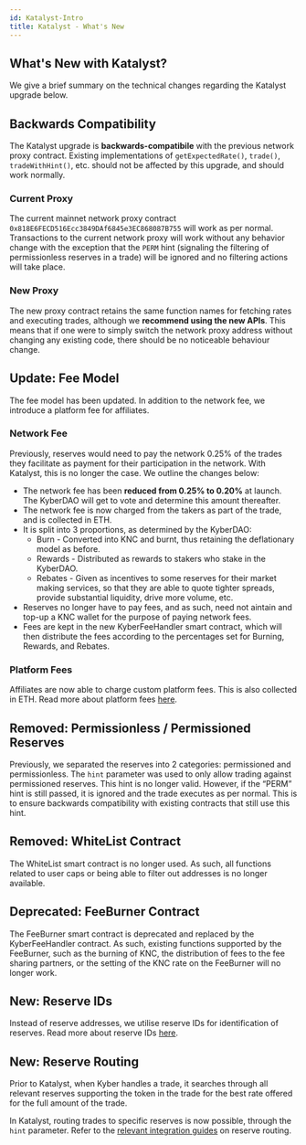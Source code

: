 ```yaml
---
id: Katalyst-Intro
title: Katalyst - What's New
---
```

[//]: # (tagline)
## What's New with Katalyst?

We give a brief summary on the technical changes regarding the Katalyst upgrade below.

## Backwards Compatibility

The Katalyst upgrade is **backwards-compatibile** with the previous network proxy contract. Existing implementations of `getExpectedRate()`, `trade()`, `tradeWithHint()`, etc. should not be affected by this upgrade, and should work normally.

### Current Proxy

The current mainnet network proxy contract `0x818E6FECD516Ecc3849DAf6845e3EC868087B755` will work as per normal. Transactions to the current network proxy will work without any behavior change with the exception that the `PERM` hint (signaling the filtering of permissionless reserves in a trade) will be ignored and no filtering actions will take place.

### New Proxy

The new proxy contract retains the same function names for fetching rates and executing trades, although we **recommend using the new APIs**. This means that if one were to simply switch the network proxy address without changing any existing code, there should be no noticeable behaviour change.


## Update: Fee Model

The fee model has been updated. In addition to the network fee, we introduce a platform fee for affiliates.

### Network Fee

Previously, reserves would need to pay the network 0.25% of the trades they facilitate as payment for their participation in the network. With Katalyst, this is no longer the case. We outline the changes below:

* The network fee has been **reduced from 0.25% to 0.20%** at launch. The KyberDAO will get to vote and determine this amount thereafter.
* The network fee is now charged from the takers as part of the trade, and is collected in ETH.
* It is split into 3 proportions, as determined by the KyberDAO:
  * Burn - Converted into KNC and burnt, thus retaining the deflationary model as before.
  * Rewards - Distributed as rewards to stakers who stake in the KyberDAO.
  * Rebates - Given as incentives to some reserves for their market making services, so that they are able to quote tighter spreads, provide substantial liquidity, drive more volume, etc.
* Reserves no longer have to pay fees, and as such, need not aintain and top-up a KNC wallet for the purpose of paying network fees.
* Fees are kept in the new KyberFeeHandler smart contract, which will then distribute the fees according to the percentages set for Burning, Rewards, and Rebates.

### Platform Fees

Affiliates are now able to charge custom platform fees. This is also collected in ETH. Read more about platform fees [here](integrations-platformfees.md).

## Removed: Permissionless / Permissioned Reserves

Previously, we separated the reserves into 2 categories: permissioned and permissionless. The `hint` parameter was used to only allow trading against permissioned reserves. This hint is no longer valid. However, if the “PERM” hint is still passed, it is ignored and the trade executes as per normal. This is to ensure backwards compatibility with existing contracts that still use this hint.

## Removed: WhiteList Contract

The WhiteList smart contract is no longer used. As such, all functions related to user caps or being able to filter out addresses is no longer available.

## Deprecated: FeeBurner Contract

The FeeBurner smart contract is deprecated and replaced by the KyberFeeHandler contract. As such, existing functions supported by the FeeBurner, such as the burning of KNC, the distribution of fees to the fee sharing partners, or the setting of the KNC rate on the FeeBurner will no longer work.

## New: Reserve IDs

Instead of reserve addresses, we utilise reserve IDs for identification of reserves. Read more about reserve IDs [here](reserves-resIDs.md).

## New: Reserve Routing

Prior to Katalyst, when Kyber handles a trade, it searches through all relevant reserves supporting the token in the trade for the best rate offered for the full amount of the trade. 

In Katalyst, routing trades to specific reserves is now possible, through the `hint` parameter. Refer to the [relevant integration guides](integrations-intro.md) on reserve routing.
